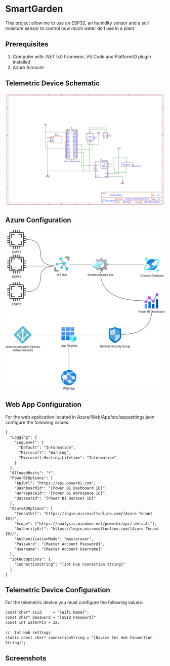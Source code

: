 # SmartGarden
This project allow me to use an ESP32, an humidity sensor and a soil moisture sensor to control how much water do I use in a plant

## Prerequisites 
1. Computer with .NET 5.0 framewor, VS Code and PlatformIO plugin installed
2. Azure Account

## Telemetric Device Schematic
<img src="images/schematic.svg" />

## Azure Configuration 
<img src="images/azure_configuration.png" />

## Web App Configuration
For the web application located in Azure/Web/App/src/appsettings.json configure the following values:

```
{
  "Logging": {
    "LogLevel": {
      "Default": "Information",
      "Microsoft": "Warning",
      "Microsoft.Hosting.Lifetime": "Information"
    }
  },
  "AllowedHosts": "*",
  "PowerBIOptions": {
    "ApiUrl": "https://api.powerbi.com",
    "DashboardId": "[Power BI Dashboard ID]",
    "WorkspaceId": "[Power BI Workspace ID]",
    "DatasetId": "[Power BI Dataset ID]"
  },
  "AzureADOptions": {
    "TenantUrl": "https://login.microsoftonline.com/[Azure Tenant ID]/",
    "Scope": ["https://analysis.windows.net/powerbi/api/.default"],
    "AuthorityUrl": "https://login.microsoftonline.com/[Azure Tenant ID]/",
    "AuthenticationMode": "masteruser",
    "Password": "[Master Account Password]",
    "Username": "[Master Account Username]"
  },
  "IotHubOptions": {
    "ConnectionString": "[Iot Hub Connection String]"
  }
}

```
## Telemetric Device Configuration
For the telemetric device you must configure the following values:

```
const char* ssid     = "[Wifi Name]";
const char* password = "[SSID Password]"
const int waterPin = 32;

//  Iot Hub settings
static const char* connectionString = "[Device Iot Hub Connection String]";
```

## Screenshots
